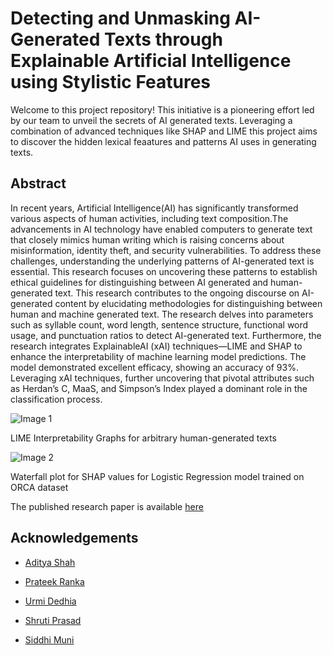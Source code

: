 # Detecting and Unmasking AI-Generated Texts through Explainable Artificial Intelligence using Stylistic Features

Welcome to this project repository! This initiative is a pioneering effort led by our team to unveil the secrets of AI generated texts. Leveraging a combination of advanced techniques like SHAP and LIME this project aims to discover the hidden lexical feaatures and patterns AI uses in generating texts.

## Abstract
In recent years, Artificial Intelligence(AI) has significantly transformed various aspects of human activities, including text composition.The advancements in AI technology have enabled computers to generate text that closely mimics human writing which is raising concerns about misinformation, identity theft, and security vulnerabilities. To address these challenges, understanding the underlying patterns of AI-generated text is essential. This research focuses on uncovering these patterns to establish ethical guidelines for distinguishing between AI generated and human-generated text. This research contributes to the ongoing discourse on AI-generated content by elucidating methodologies for distinguishing between human and machine generated text. The research delves into parameters such as syllable count, word length, sentence structure, functional word usage, and punctuation ratios to detect AI-generated text. Furthermore, the research integrates ExplainableAI (xAI) techniques—LIME and SHAP to enhance the interpretability of machine learning model predictions. The model demonstrated excellent efficacy, showing an accuracy of 93%. Leveraging xAI techniques, further uncovering that pivotal attributes such as Herdan’s C, MaaS, and Simpson’s Index played a dominant role in the classification process.


<img src="https://github.com/adityashah841/Detecting-and-Unmasking-AI-Generated-Texts/assets/80106093/ecc93c38-9d85-41a3-91a7-0e11e9f5e31e" alt="Image 1">
<p>LIME Interpretability Graphs for arbitrary human-generated texts</p>

<img src="https://github.com/adityashah841/Detecting-and-Unmasking-AI-Generated-Texts/assets/80106093/0cc943f1-2dd6-48ae-95e1-1eb0303976ce" alt="Image 2">
<p>Waterfall plot for SHAP values for Logistic Regression model trained on ORCA dataset</p>

The published research paper is available <a href='https://thesai.org/Publications/ViewPaper?Volume=14&Issue=10&Code=IJACSA&SerialNo=110'>here</a>

<h2>Acknowledgements</h2>

- <a href="https://www.linkedin.com/in/aditya-shah-139154208/">Aditya Shah</a>

- <a href="https://www.linkedin.com/in/prateekranka16/">Prateek Ranka</a>

- <a href="https://www.linkedin.com/in/urmi-dedhia-b86337218/">Urmi Dedhia</a>

- <a href="https://www.linkedin.com/in/shruti-prasad-859b45208/">Shruti Prasad</a>

- <a href="https://www.linkedin.com/in/siddhi-muni-235875217/">Siddhi Muni</a>
